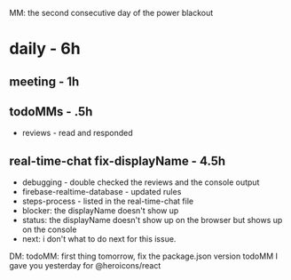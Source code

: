 MM: the second consecutive day of the power blackout

# daily - 6h

## meeting - 1h

## todoMMs - .5h
* reviews - read and responded

## real-time-chat fix-displayName - 4.5h
* debugging - double checked the reviews and the console output
* firebase-realtime-database - updated rules
* steps-process - listed in the real-time-chat file
* blocker: the displayName doesn't show up
* status: the displayName doesn't show up on the browser but shows up on the console
* next: i don't what to do next for this issue.

DM: todoMM: first thing tomorrow, fix the package.json version todoMM I gave you yesterday for @heroicons/react